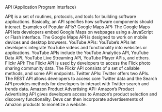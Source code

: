 API (Application Program Interface)

API) is a set of routines, protocols, and tools for building software applications. Basically, an API specifies how software components should interact. 
Examples of Popular APIs?
Google Maps API: The Google Maps API lets developers embed Google Maps on webpages using a JavaScript or Flash interface. The Google Maps API is designed to work on mobile devices and desktop browsers.
YouTube APIs: YouTube’s APIs let developers integrate YouTube videos and functionality into websites or applications. YouTube APIs include the YouTube Analytics API, YouTube Data API, YouTube Live Streaming API, YouTube Player APIs, and others.
Flickr API: The Flickr API is used by developers to access the Flick photo sharing community data. The Flickr API consists of a set of callable methods, and some API endpoints.
Twitter APIs: Twitter offers two APIs. The REST API allows developers to access core Twitter data and the Search API provides methods for developers to interact with Twitter search and trends data.
Amazon Product Advertising API: Amazon’s Product Advertising API gives developers access to Amazon’s product selection and discovery functionality. Devs can then incorporate advertisements of  Amazon products to monetize a website.

